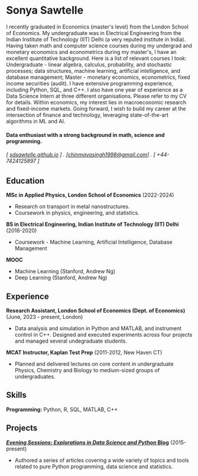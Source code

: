 Sonya Sawtelle
======

I recently graduated in Economics (master's level) from the London School of Economics. My
undergraduate was in Electrical Engineering from the Indian Institute of Technology (IIT) Delhi (a
very reputed institute in India). Having taken math and computer science courses during my
undergrad and monetary economics and econometrics during my master's, I have an excellent
quantitative background. Here is a list of relevant courses I took: Undergraduate - linear algebra,
calculus, probability, and stochastic processes; data structures, machine learning, artificial intelligence,
and database management; Master - monetary economics, econometrics, fixed income securities
(audit). I have extensive programming experience, including Python, SQL, and C++. I also have one
year of experience as a Data Science Intern at three different organisations. Please refer to my CV for
details. Within economics, my interest lies in macroeconomic research and fixed-income markets. Going
forward, I wish to build my career at the intersection of finance and technology, leveraging
state-of-the-art algorithms in ML and AI.

#### Data enthusiast with a strong background in math, science and programming. 
###### [ [sdsawtelle.github.io](http://sdsawtelle.github.io) ] . [chinmayasingh1998@gmail.com] . [ +44-7424125897 ]


Education
---------
**MSc in Applied Physics, London School of Economics** (2022-2024)

- Research on transport in metal nanostructures. 
- Coursework in physics, engineering, and statistics.

**BS in Electrical Engineering, Indian Institute of Technology (IIT) Delhi** (2016-2020)

- Coursework - Machine Learning, Artificial Intelligence, Database Management

**MOOC**

- Machine Learning (Stanford, Andrew Ng)
- Deep Learning (Stanford, Andrew Ng)

Experience
---------
**Research Assistant, London School of Economics (Dept. of Economics)** (June, 2023 - present, London)

- Data analysis and simulation in Python and MATLAB, and instrument control in C++. Designed and executed experiments across four projects and managed several undegraduate students.

**MCAT Instructor, Kaplan Test Prep** (2011-2012, New Haven CT)

- Planned and delivered lectures on core content in undergraduate Physics, Chemistry and Biology to medium-sized groups of undergraduates.

Skills
------
**Programming:** Python, R, SQL, MATLAB, C++

Projects
--------
**[*Evening Sessions: Explorations in Data Science and Python* Blog](http://sdsawtelle.github.io/blog/output/index.html)** (2015-present)

- Authored a series of articles covering a wide variety of topics and tools related to pure Python programming, data science and statistics.  
